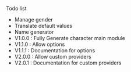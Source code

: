 Todo list

- Manage gender
- Translate default values
- Name generator
- V1.0.0 : Fully Generate character main module
- V1.1.0 : Allow options
- V1.1.1 : Documentation for options
- V2.0.0 : Allow custom providers
- V2.0.1 : Documentation for custom providers
